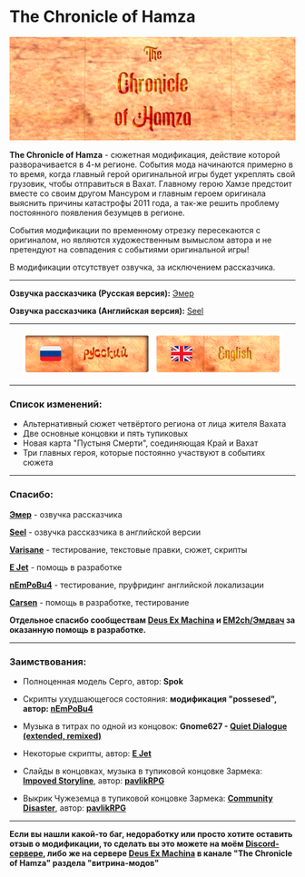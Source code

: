 # The Chronicle of Hamza
![tcoh_banner](TCoH/assets/tcoh_banner.png)

**The Chronicle of Hamza** - cюжетная модификация, действие которой разворачивается в 4-м регионе. События мода начинаются примерно в то время, когда главный герой оригинальной игры будет укреплять свой грузовик, чтобы отправиться в Вахат. Главному герою Хамзе предстоит вместе со своим другом Мансуром и главным героем оригинала выяснить причины катастрофы 2011 года, а так-же решить проблему постоянного появления безумцев в регионе.

События модификации по временному отрезку пересекаются с оригиналом, но являются художественным вымыслом автора и не претендуют на совпадения с событиями оригинальной игры!

В модификации отсутствует озвучка, за исключением рассказчика.

---

**Озвучка рассказчика (Русская версия):** [Эмер](https://www.youtube.com/@emerehhhhh)

**Озвучка рассказчика (Английская версия):** [Seel](https://github.com/Zvetkov)

---
<div align="center">
  
![RU Readme](gitassets/ru_banner_sel.png)   [![EN Readme](gitassets/en_banner.png)](https://github.com/stakanyash/The-Chronicle-of-Hamza/blob/main/README_en.md)

</div>

---
### Список изменений:

- Альтернативный сюжет четвёртого региона от лица жителя Вахата
- Две основные концовки и пять тупиковых
- Новая карта "Пустыня Смерти", соединяющая Край и Вахат
- Три главных героя, которые постоянно участвуют в событиях сюжета

--- 
### Спасибо:


**[Эмер](https://www.youtube.com/@emerehhhhh)** - озвучка рассказчика

**[Seel](https://github.com/Zvetkov)** - озвучка рассказчика в английской версии

**[Varisane](https://github.com/Varisane)** - тестирование, текстовые правки, сюжет, скрипты

**[E Jet](https://github.com/ejetaxeblevich)** - помощь в разработке

**[nEmPoBu4](https://github.com/lyokhatankist)** - тестирование, пруфридинг английской локализации

**[Carsen](https://github.com/CarsenStream)** - помощь в разработке, тестирование

**Отдельное спасибо сообществам [Deus Ex Machina](https://github.com/DeusExMachinaTeam) и [EM2ch/Эмдвач](https://vk.com/em2ch) за оказанную помощь в разработке.**

---
### Заимствования:

- Полноценная модель Серго, автор: **Spok**

- Скрипты ухудшающегося состояния: **модификация "possesed", автор: [nEmPoBu4](https://github.com/lyokhatankist)**

- Музыка в титрах по одной из концовок: **Gnome627 - [Quiet Dialogue (extended, remixed)](https://youtu.be/bhsTFClFSjo)**

- Некоторые скрипты, автор: **[E Jet](https://github.com/ejetaxeblevich)**

- Слайды в концовках, музыка в тупиковой концовке Зармека: **[Impoved Storyline](https://github.com/zatinu322/ImprovedStoryline)**, автор: **[pavlikRPG](https://github.com/zatinu322/)**

- Выкрик Чужеземца в тупиковой концовке Зармека: **[Community Disaster](https://github.com/zatinu322/stream_builds/)**, автор: **[pavlikRPG](https://github.com/zatinu322/)**

---

**Если вы нашли какой-то баг, недоработку или просто хотите оставить отзыв о модификации, то сделать вы это можете на моём [Discord-сервере](https://discord.gg/5UAjrrsM5B), либо же на сервере [Deus Ex Machina](https://discord.gg/PVW57kr) в канале "The Chronicle of Hamza" разделa "витрина-модов"**